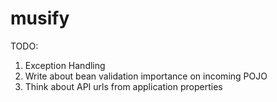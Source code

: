 # musify

TODO:

1. Exception Handling
2. Write about bean validation importance on incoming POJO
3. Think about API urls from application properties